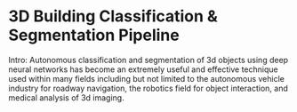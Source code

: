 # 3D Building Classification & Segmentation Pipeline

Intro: Autonomous classification and segmentation of 3d objects using deep neural networks has become an extremely useful and effective technique used within many fields including but not limited to the autonomous vehicle industry for roadway navigation, the robotics field for object interaction, and medical analysis of 3d imaging.
